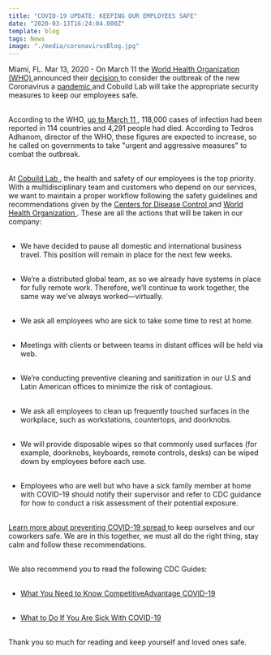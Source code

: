 ```yaml
---
title: "COVID-19 UPDATE: KEEPING OUR EMPLOYEES SAFE"
date: "2020-03-13T16:24:04.000Z"
template: blog
tags: News
image: "./media/coronavirusBlog.jpg"
---
```


Miami, FL. Mar 13, 2020 - On March 11 the <a target="_blank" href="https://www.who.int/es"> World Health Organization (WHO) </a> announced their <a target="_blank" href="https://www.paho.org/hq/index.php?option=com_content&view=article&id=15756:la-oms-caracteriza-a-covid-19-como-una-pandemia&catid=740&lang=en&Itemid=1926"> decision </a> to consider the outbreak of the new Coronavirus a <a target="_blank" href="https://www.livescience.com/pandemic.html"> pandemic </a> and Cobuild Lab will take the appropriate security measures to keep our employees safe. <br> </br>

According to the WHO, <a target="_blank" href="https://www.who.int/emergencies/diseases/novel-coronavirus-2019/events-as-they-happen"> up to March 11 </a>, 118,000 cases of infection had been reported in 114 countries and 4,291 people had died. According to  Tedros Adhanom, director of the WHO, these figures are expected to increase, so he called on governments to take "urgent and aggressive measures" to combat the outbreak. <br> </br>

At <a target="_blank" href="https://cobuildlab.com/"> Cobuild Lab </a>, the health and safety of our employees is the top priority. With a multidisciplinary team and customers who depend on our services, we want to maintain a proper workflow following the safety guidelines and recommendations given by the <a target="_blank" href="https://www.cdc.gov/coronavirus/2019-nCoV/summary.html"> Centers for Disease Control </a> and <a target="_blank" href="https://www.who.int/emergencies/diseases/novel-coronavirus-2019"> World Health Organization </a>.  These are all the actions that will be taken in our company: <br> </br>

* We have decided to pause all domestic and international business travel. This position will remain in place for the next few weeks. <br> </br>

 * We’re a distributed global team, as so we already have systems in place for fully remote work. Therefore, we’ll continue to work together, the same way we’ve always worked—virtually.<br> </br>
 
 * We ask all employees who are sick to take some time to rest at home. <br> </br>
 
 * Meetings with clients or between teams in distant offices will be held via web. <br> </br>
 
 * We’re conducting preventive cleaning and sanitization in our U.S and Latin American offices to minimize the risk of contagious. <br> </br>
 
 * We ask all employees to clean up frequently touched surfaces in the workplace, such as workstations, countertops, and doorknobs. <br> </br>
 
 * We will provide disposable wipes so that commonly used surfaces (for example, doorknobs, keyboards, remote controls, desks) can be wiped down by employees before each use. <br> </br>
 
 * Employees who are well but who have a sick family member at home with COVID-19 should notify their supervisor and refer to CDC guidance for how to conduct a risk assessment of their potential exposure. <br> </br>
 
<a target="_blank" href="https://www.cdc.gov/coronavirus/2019-ncov/community/index.html"> Learn more about preventing COVID-19 spread </a> to keep ourselves and our coworkers safe. We are in this together, we must all do the right thing, stay calm and follow these recommendations. <br> </br>

We also recommend you to read the following CDC Guides: <br> </br>

* <a target="_blank" href="https://www.cdc.gov/coronavirus/2019-ncov/downloads/2019-ncov-factsheet.pdf"> What You Need to Know CompetitiveAdvantage COVID-19 </a> <br> </br>

* <a target="_blank" href="https://www.cdc.gov/coronavirus/2019-ncov/downloads/sick-with-2019-nCoV-fact-sheet.pdf"> What to Do If You Are Sick With COVID-19 </a> <br> </br>

Thank you so much for reading and keep yourself and loved ones safe. 
